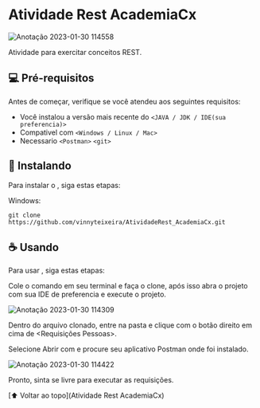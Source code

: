# Atividade Rest AcademiaCx


![Anotação 2023-01-30 114558](https://user-images.githubusercontent.com/87780451/215509139-664fab22-af40-4fe2-9262-4d0c561b956b.png)


Atividade para exercitar conceitos REST.


## 💻 Pré-requisitos

Antes de começar, verifique se você atendeu aos seguintes requisitos:
<!---Estes são apenas requisitos de exemplo. Adicionar, duplicar ou remover conforme necessário--->
* Você instalou a versão mais recente do `<JAVA / JDK / IDE(sua preferencia)>`
* Compativel com `<Windows / Linux / Mac>`
* Necessario `<Postman>` `<git>`


## 🚀 Instalando <Atividade Rest AcademiaCx>

Para instalar o <Atividade Rest AcademiaCx>, siga estas etapas:

Windows:
```
git clone https://github.com/vinnyteixeira/AtividadeRest_AcademiaCx.git
```

## ☕ Usando <Atividade Rest AcademiaCx>

Para usar <tividade Rest AcademiaCx>, siga estas etapas:


Cole o comando em seu terminal e faça o clone, após isso abra o projeto com sua IDE de preferencia e execute o projeto.

  ![Anotação 2023-01-30 114309](https://user-images.githubusercontent.com/87780451/215508521-fa63a2d6-f21a-4cbd-9eec-d8246ff245a1.png)


Dentro do arquivo clonado, entre na pasta <RequisicoesRest> e clique com o botão direito em cima de <Requisições Pessoas>.

Selecione Abrir com e procure seu aplicativo Postman onde foi instalado.

![Anotação 2023-01-30 114422](https://user-images.githubusercontent.com/87780451/215508708-71c723c8-5baa-4636-95df-08e2399a9f01.png)


Pronto, sinta se livre para executar as requisições.




[⬆ Voltar ao topo](Atividade Rest AcademiaCx)<br>
